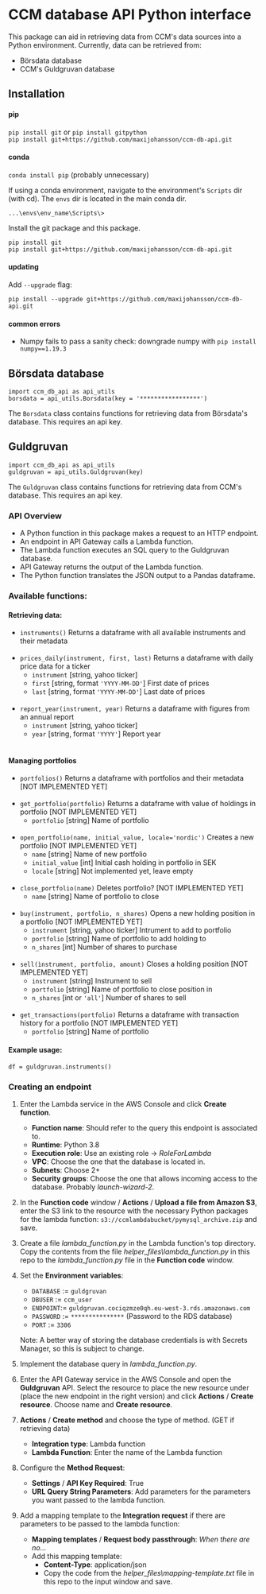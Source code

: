 # CCM database API Python interface
This package can aid in retrieving data from CCM's data sources into a Python environment. Currently, data can be retrieved from:  
* Börsdata database
* CCM's Guldgruvan database
## Installation
#### pip
```pip install git``` or ```pip install gitpython```   
```pip install git+https://github.com/maxijohansson/ccm-db-api.git```
#### conda
```conda install pip```	(probably unnecessary)

If using a conda environment, navigate to the environment's `Scripts` dir (with cd). The `envs` dir is located in the main conda dir.

```...\envs\env_name\Scripts\>```

Install the git package and this package.

```pip install git```     
```pip install git+https://github.com/maxijohansson/ccm-db-api.git```

#### updating
Add  `--upgrade` flag:

```pip install --upgrade git+https://github.com/maxijohansson/ccm-db-api.git```  

#### common errors
* Numpy fails to pass a sanity check: downgrade numpy with ```pip install numpy==1.19.3```  

## Börsdata database
```import ccm_db_api as api_utils```    
```borsdata = api_utils.Borsdata(key = '*****************')```

The `Borsdata` class contains functions for retrieving data from Börsdata's database. This requires an api key.

## Guldgruvan
```import ccm_db_api as api_utils```  
```guldgruvan = api_utils.Guldgruvan(key)```

The `Guldgruvan` class contains functions for retrieving data from CCM's database. This requires an api key.  

### API Overview
* A Python function in this package makes a request to an HTTP endpoint.
* An endpoint in API Gateway calls a Lambda function.
* The Lambda function executes an SQL query to the Guldgruvan database.
* API Gateway returns the output of the Lambda function.
* The Python function translates the JSON output to a Pandas dataframe.

### Available functions:

#### Retrieving data:
* ```instruments()``` 
Returns a dataframe with all available instruments and their metadata <br><br>
* ```prices_daily(instrument, first, last)```
Returns a dataframe with daily price data for a ticker 
	* ```instrument``` [string, yahoo ticker]
	* ```first``` [string, format ```'YYYY-MM-DD'```] First date of prices
	* ```last``` [string, format ```'YYYY-MM-DD'```] Last date of prices<br><br>
* ```report_year(instrument, year)```
Returns a dataframe with figures from an annual report
	* ```instrument``` [string, yahoo ticker] 
	* ```year``` [string, format ```'YYYY'```]  Report year<br><br>
	
#### Managing portfolios
* ```portfolios()```
Returns a dataframe with portfolios and their metadata [NOT IMPLEMENTED YET]<br><br>
* ```get_portfolio(portfolio)```
Returns a dataframe with value of holdings in portfolio [NOT IMPLEMENTED YET]
	* ```portfolio``` [string] Name of portfolio<br><br>
* ```open_portfolio(name, initial_value, locale='nordic')```
Creates a new portfolio [NOT IMPLEMENTED YET]
	* ```name``` [string] Name of new portfolio
	* ```initial_value``` [int] Initial cash holding in portfolio in SEK 
	* ```locale``` [string] Not implemented yet, leave empty    <br><br>
* ```close_portfolio(name)``` 
Deletes portfolio? [NOT IMPLEMENTED YET] 
	* ```name``` [string] Name of portfolio to close<br><br>
* ```buy(instrument, portfolio, n_shares)``` 
Opens a new holding position in a portfolio [NOT IMPLEMENTED YET]
	* ```instrument``` [string, yahoo ticker] Intrument to add to portfolio
	* ```portfolio``` [string] Name of portfolio to add holding to
	* ```n_shares``` [int] Number of shares to purchase<br><br>
* ```sell(ìnstrument, portfolio, amount)```
Closes a holding position [NOT IMPLEMENTED YET]
	* ```instrument``` [string] Instrument to sell
	* ```portfolio``` [string] Name of portfolio to close position in 
	* ```n_shares``` [int or ```'all'```] Number of shares to sell<br><br>
* ```get_transactions(portfolio)```
Returns a dataframe with transaction history for a portfolio [NOT IMPLEMENTED YET]
	* ```portfolio``` [string] Name of portfolio

#### Example usage:
```df = guldgruvan.instruments()```  


### Creating an endpoint
1. Enter the Lambda service in the AWS Console and click **Create function**.
	* **Function name**: Should refer to the query this endpoint is associated to.
	* **Runtime**: Python 3.8
	* **Execution role**: Use an existing role  -> *RoleForLambda*
	* **VPC**: Choose the one that the database is located in.
	* **Subnets**: Choose 2+
	* **Security groups**: Choose the one that allows incoming access to the database. Probably *launch-wizard-2*.

2. In the **Function code** window / **Actions** / **Upload a file from Amazon S3**, enter the S3 link to the resource with the necessary Python packages for the lambda function: `s3://ccmlambdabucket/pymysql_archive.zip` and save.

3. Create a file *lambda_function.py* in the Lambda function's top directory. Copy the contents from the file *helper_files\lambda_function.py* in this repo to the *lambda_function.py* file in the **Function code** window.

4. Set the **Environment variables**:
	* ```DATABASE``` := ```guldgruvan```
	* ```DBUSER``` := ```ccm_user```
	* ```ENDPOINT```:= ```guldgruvan.cociqzmze0qh.eu-west-3.rds.amazonaws.com```
	* ```PASSWORD``` := ```***************``` (Password to the RDS database)
	* ```PORT``` := ```3306```  

	Note: A better way of storing the database credentials is with Secrets Manager, so this is subject to change.

5. Implement the database query in *lambda_function.py*.

6. Enter the API Gateway service in the AWS Console and open the **Guldgruvan** API. Select the resource to place the new resource under (place the new endpoint in the right version) and click **Actions** / **Create resource**. Choose name and **Create resource**.
7. **Actions** / **Create method** and choose the type of method. (GET if retrieving data)
	* **Integration type**: Lambda function
	* **Lambda Function**: Enter the name of the Lambda function
8. Configure the **Method Request**:

	* **Settings** / **API Key  Required**: True
	* **URL Query String Parameters**: Add parameters for the parameters you want passed to the lambda function. 
9. Add a mapping template to the **Integration request** if there are parameters to be passed to the lambda function:
	* **Mapping templates** / **Request body passthrough**: *When there are no...*
	* Add this mapping template:
		* **Content-Type**: application/json
		* Copy the code from the *helper_files\mapping-template.txt* file in this repo to the input window and save.
